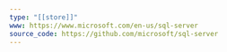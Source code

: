 ```yaml
---
type: "[[store]]"
www: https://www.microsoft.com/en-us/sql-server
source_code: https://github.com/microsoft/sql-server
---
```

